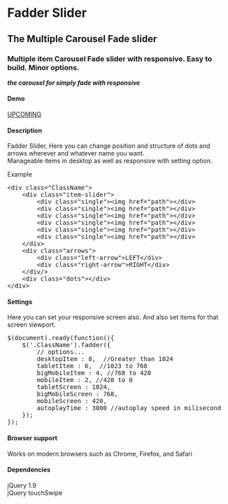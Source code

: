 # Fadder Slider
<h2>The Multiple Carousel Fade slider</h2>
<h3>Multiple item Carousel Fade slider with responsive. Easy to build. Minor options.</h3>
<p><em><strong>the carousel for simply fade with responsive</strong></em></p>
<h4>Demo</h4>
<p><a href="#">UPCOMING</a></p>
<h4>Description</h4>
<p>Fadder Slider, Here you can change position and structure of dots and arrows wherever and whatever name you want. <br>Manageable items in desktop as well as responsive with setting option.</p>
<div>
<p>Example</p>
<pre>
&lt;div class="ClassName"&gt;
    &lt;div class="item-slider"&gt;
        &lt;div class="single"&gt;&lt;img href="path"&gt;&lt;/div&gt;
        &lt;div class="single"&gt;&lt;img href="path"&gt;&lt;/div&gt;
        &lt;div class="single"&gt;&lt;img href="path"&gt;&lt;/div&gt;
        &lt;div class="single"&gt;&lt;img href="path"&gt;&lt;/div&gt;
        &lt;div class="single"&gt;&lt;img href="path"&gt;&lt;/div&gt;
        &lt;div class="single"&gt;&lt;img href="path"&gt;&lt;/div&gt;
    &lt;/div&gt;
    &lt;div class="arrows"&gt;
        &lt;div class="left-arrow"&gt;LEFT&lt;/div&gt;
        &lt;div class="right-arrow"&gt;RIGHT&lt;/div&gt;
    &lt;/div/&gt;
    &lt;div class="dots"&gt;&lt;/div&gt;
&lt;/div&gt;
</pre>
</div>
<h4>Settings</h4>
<p>Here you can set your responsive screen also. And also set items for that screen viewport.  </p>
<pre>
$(document).ready(function(){   
    $('.ClassName').fadder({
        // options...
        desktopItem : 8,  //Greater than 1024  
        tabletItem : 6,  //1023 to 768  
        bigMobileItem : 4, //768 to 420  
        mobileItem : 2, //420 to 0  
        tabletScreen : 1024,
        bigMobileScreen : 768,
        mobileScreen : 420,
        autoplayTime : 3000 //autoplay speed in milisecond
    }); 
}); 
</pre>
<h4>Browser support</h4>
<p>Works on  modern browsers such as Chrome, Firefox, and Safari</p>
<h4>Dependencies</h4>
<p>jQuery 1.9 <br> jQuery touchSwipe</p>
